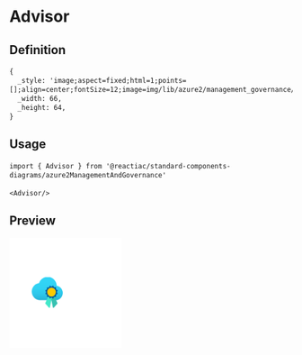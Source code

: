 # Advisor

## Definition

```
{
  _style: 'image;aspect=fixed;html=1;points=[];align=center;fontSize=12;image=img/lib/azure2/management_governance/Advisor.svg;strokeColor=none;',
  _width: 66,
  _height: 64,
}
```

## Usage

```
import { Advisor } from '@reactiac/standard-components-diagrams/azure2ManagementAndGovernance'

<Advisor/>
```

## Preview

<img src="./advisor.png" width="200"/>
